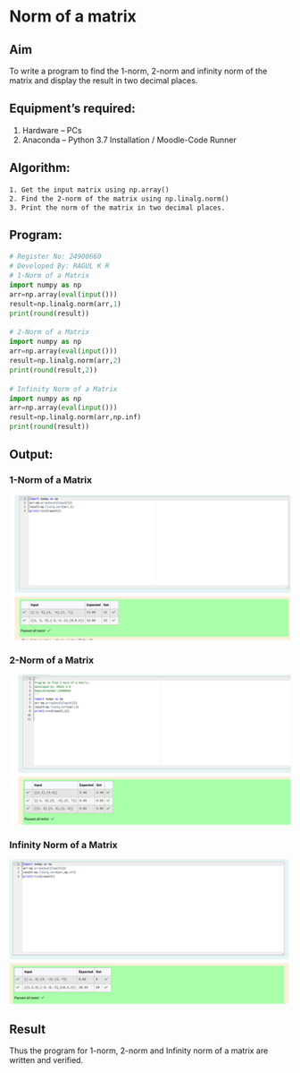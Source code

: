 # Norm of a matrix
## Aim
To write a program to find the 1-norm, 2-norm and infinity norm of the matrix and display the result in two decimal places.
## Equipment’s required:
1.	Hardware – PCs
2.	Anaconda – Python 3.7 Installation / Moodle-Code Runner
## Algorithm:
	1. Get the input matrix using np.array()   
    2. Find the 2-norm of the matrix using np.linalg.norm()
	3. Print the norm of the matrix in two decimal places.
## Program:
```Python
# Register No: 24900660
# Developed By: RAGUL K R
# 1-Norm of a Matrix
import numpy as np
arr=np.array(eval(input()))
result=np.linalg.norm(arr,1)
print(round(result))

# 2-Norm of a Matrix
import numpy as np
arr=np.array(eval(input()))
result=np.linalg.norm(arr,2)
print(round(result,2))

# Infinity Norm of a Matrix
import numpy as np
arr=np.array(eval(input()))
result=np.linalg.norm(arr,np.inf)
print(round(result))
```
## Output:
### 1-Norm of a Matrix
![Alt text](6.png)

### 2-Norm of a Matrix
![Alt text](7.png)

### Infinity Norm of a Matrix
![Alt text](8.png)

## Result
Thus the program for 1-norm, 2-norm and Infinity norm of a matrix are written and verified.
